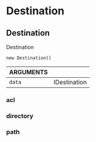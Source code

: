 <!-- Generated automatically. Update this documentation by updating the source code. -->

# Destination

## Destination

Destination

`new Destination()`

<div class="method-list">
  <table>
    <thead>
      <tr>
        <th>ARGUMENTS</th>
        <th></th>
      </tr>
    </thead>
    <tbody>
      <tr>
        <td class="param">
          <code>data</code>
        </td>
        <td>
            <div class="type">IDestination</div>
        </td>
      </tr>
    </tbody>
  </table>
</div>

### acl

### directory

### path
